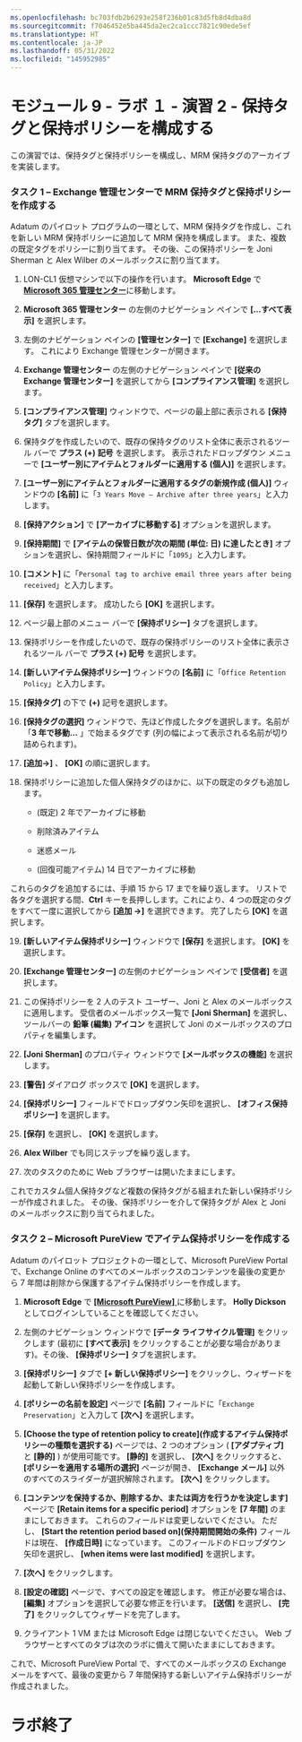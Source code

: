 ```yaml
---
ms.openlocfilehash: bc703fdb2b6293e258f236b01c83d5fb8d4dba8d
ms.sourcegitcommit: f7046452e5ba445da2ec2ca1ccc7821c90ede5ef
ms.translationtype: HT
ms.contentlocale: ja-JP
ms.lasthandoff: 05/31/2022
ms.locfileid: "145952985"
---
```

# <a name="module-9---lab-1---exercise-2---configure-retention-tags-and-policies"></a>モジュール 9 - ラボ １ - 演習 2 - 保持タグと保持ポリシーを構成する  

この演習では、保持タグと保持ポリシーを構成し、MRM 保持タグのアーカイブを実装します。 


### <a name="task-1--create-an-mrm-retention-tag-and-policy-in-the-exchange-admin-center"></a>タスク 1 – Exchange 管理センターで MRM 保持タグと保持ポリシーを作成する

Adatum のパイロット プログラムの一環として、MRM 保持タグを作成し、これを新しい MRM 保持ポリシーに追加して MRM 保持を構成します。 また、複数の既定タグをポリシーに割り当てます。 その後、この保持ポリシーを Joni Sherman と Alex Wilber のメールボックスに割り当てます。

1. LON-CL1 仮想マシンで以下の操作を行います。 **Microsoft Edge** で [**Microsoft 365 管理センター**](https://admin.microsoft.com/)に移動します。

2. **Microsoft 365 管理センター** の左側のナビゲーション ペインで **[…すべて表示]** を選択します。

3. 左側のナビゲーション ペインの **[管理センター]** で **[Exchange]** を選択します。 これにより Exchange 管理センターが開きます。

4. **Exchange 管理センター** の左側のナビゲーション ペインで **[従来の Exchange 管理センター]** を選択してから **[コンプライアンス管理]** を選択します。

5. **[コンプライアンス管理]** ウィンドウで、ページの最上部に表示される **[保持タグ]** タブを選択します。

6. 保持タグを作成したいので、既存の保持タグのリスト全体に表示されるツール バーで **プラス (+)** **記号** を選択します。 表示されたドロップダウン メニューで **[ユーザー別にアイテムとフォルダーに適用する (個人)]** を選択します。

7. **[ユーザー別にアイテムとフォルダーに適用するタグの新規作成 (個人)]** ウィンドウの **[名前]** に「`3 Years Move – Archive after three years`」と入力します。

8. **[保持アクション]** で **[アーカイブに移動する]** オプションを選択します。

9. **[保持期間]** で **[アイテムの保管日数が次の期間 (単位: 日) に達したとき]** オプションを選択し、保持期間フィールドに「`1095`」と入力します。

10. **[コメント]** に「`Personal tag to archive email three years after being received`」と入力します。

11. **[保存]** を選択します。  成功したら **[OK]** を選択します。

12. ページ最上部のメニュー バーで **[保持ポリシー]** タブを選択します。

13. 保持ポリシーを作成したいので、既存の保持ポリシーのリスト全体に表示されるツール バーで **プラス (+)** **記号** を選択します。 

14. **[新しいアイテム保持ポリシー]** ウィンドウの **[名前]** に「`Office Retention Policy`」と入力します。

15. **[保持タグ]** の下で **(+)** 記号を選択します。

16. **[保持タグの選択]** ウィンドウで、先ほど作成したタグを選択します。名前が「**3 年で移動...** 」で始まるタグです (列の幅によって表示される名前が切り詰められます)。

17. **[追加-&gt;]** 、 **[OK]** の順に選択します。

18. 保持ポリシーに追加した個人保持タグのほかに、以下の既定のタグも追加します。

    - (既定) 2 年でアーカイブに移動

    - 削除済みアイテム

    - 迷惑メール

    - (回復可能アイテム) 14 日でアーカイブに移動

これらのタグを追加するには、手順 15 から 17 までを繰り返します。 リストで各タグを選択する間、**Ctrl** キーを長押しします。これにより、4 つの既定のタグをすべて一度に選択してから **[追加 -&gt;]** を選択できます。  完了したら **[OK]** を選択します。

19. **[新しいアイテム保持ポリシー]** ウィンドウで **[保存]** を選択します。  **[OK]** を選択します。

20. **[Exchange 管理センター]** の左側のナビゲーション ペインで **[受信者]** を選択します。

21. この保持ポリシーを 2 人のテスト ユーザー、Joni と Alex のメールボックスに適用します。 受信者のメールボックス一覧で **[Joni Sherman]** を選択し、ツールバーの **鉛筆 (編集) アイコン** を選択して Joni のメールボックスのプロパティを編集します。

22. **[Joni Sherman]** のプロパティ ウィンドウで **[メールボックスの機能]** を選択します。

23. **[警告]** ダイアログ ボックスで **[OK]** を選択します。

24. **[保持ポリシー]** フィールドでドロップダウン矢印を選択し、 **[オフィス保持ポリシー]** を選択します。

25. **[保存]** を選択し、 **[OK]** を選択します。

26. **Alex Wilber** でも同じステップを繰り返します。

27. 次のタスクのために Web ブラウザーは開いたままにします。

これでカスタム個人保持タグなど複数の保持タグがる組まれた新しい保持ポリシーが作成されました。 その後、保持ポリシーを介して保持タグが Alex と Joni のメールボックスに割り当てられました。


### <a name="task-2--create-a-retention-policy-in-the-microsoft-pureview"></a>タスク 2 – Microsoft PureView でアイテム保持ポリシーを作成する

Adatum のパイロット プロジェクトの一環として、Microsoft PureView Portal で、Exchange Online のすべてのメールボックスのコンテンツを最後の変更から 7 年間は削除から保護するアイテム保持ポリシーを作成します。 

1. **Microsoft Edge** で [ **[Microsoft PureView]** ](https://compliance.microsoft.com/) に移動します。  **Holly Dickson** としてログインしていることを確認してください。

2. 左側のナビゲーション ウィンドウで **[データ ライフサイクル管理]** をクリックします (最初に **[すべて表示]** をクリックすることが必要な場合があります)。その後、 **[保持ポリシー]** タブを選択します。

3. **[保持ポリシー]** タブで **[+ 新しい保持ポリシー]** をクリックし、ウィザードを起動して新しい保持ポリシーを作成します。

4. **[ポリシーの名前を設定]** ページで **[名前]** フィールドに「`Exchange Preservation`」と入力して **[次へ]** を選択します。

5. **[Choose the type of retention policy to create]\(作成するアイテム保持ポリシーの種類を選択する\)** ページでは、2 つのオプション ( **[アダプティブ]** と **[静的]** ) が使用可能です。 **[静的]** を選択し、 **[次へ]** をクリックすると、 **[ポリシーを適用する場所の選択]** ページが開き、 **[Exchange メール]** 以外のすべてのスライダーが選択解除されます。 **[次へ]** をクリックします。

6. **[コンテンツを保持するか、削除するか、または両方を行うかを決定します]** ページで **[Retain items for a specific period]** オプションを **[7 年間]** のままにしておきます。 これらのフィールドは変更しないでください。 ただし、 **[Start the retention period based on]\(保持期間開始の条件\)** フィールドは現在、 **[作成日時]** になっています。 このフィールドのドロップダウン矢印を選択し、 **[when items were last modified]** を選択します。 

7. **[次へ]** をクリックします。



8. **[設定の確認]** ページで、すべての設定を確認します。 修正が必要な場合は、 **[編集]** オプションを選択して必要な修正を行います。 **[送信]** を選択し、 **[完了]** をクリックしてウィザードを完了します。

9. クライアント 1 VM または Microsoft Edge は閉じないでください。 Web ブラウザーとすべてのタブは次のラボに備えて開いたままにしておきます。

これで、Microsoft PureView Portal で、すべてのメールボックスの Exchange メールをすべて、最後の変更から 7 年間保持する新しいアイテム保持ポリシーが作成されました。

 # <a name="end-of-lab"></a>ラボ終了
 
